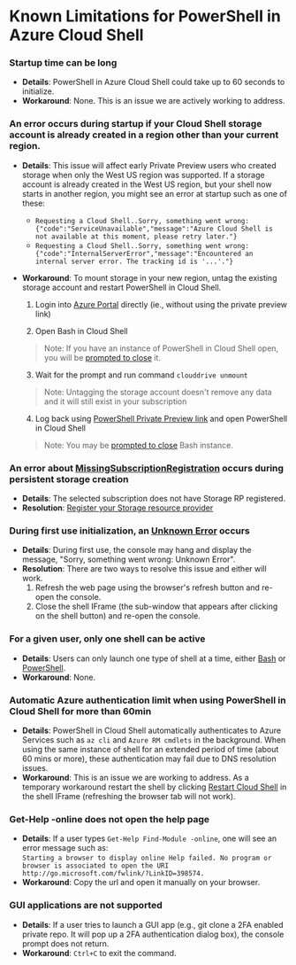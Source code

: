 # Known Limitations for PowerShell in Azure Cloud Shell

### Startup time can be long
  - **Details**: PowerShell in Azure Cloud Shell could take up to 60 seconds to initialize.
  - **Workaround**: None. This is an issue we are actively working to address.

### An error occurs during startup if your Cloud Shell storage account is already created in a region other than your current region. 
  - **Details**: This issue will affect early Private Preview users who created storage when only the West US region was supported.
    If a storage account is already created in the West US region, but your shell now starts in another region, you might see an error at startup such as one of these:
    * `Requesting a Cloud Shell..Sorry, something went wrong: {"code":"ServiceUnavailable","message":"Azure Cloud Shell is not available at this moment, please retry later."}`
    * `Requesting a Cloud Shell..Sorry, something went wrong: {"code":"InternalServerError","message":"Encountered an internal server error. The tracking id is '...'."}`

  - **Workaround**: To mount storage in your new region, untag the existing storage account and restart PowerShell in Cloud Shell. 
      1.	Login into [Azure Portal](https://portal.azure.com) directly (ie., without using the private preview link)
      
      2.	Open Bash in Cloud Shell
      > Note: If you have an instance of PowerShell in Cloud Shell open, you will be [prompted to close](media/shell-change.png) it.

      3.	Wait for the prompt and run command `clouddrive unmount`
      > Note: Untagging the storage account doesn't remove any data and it will still exist in your subscription
      
      4.	Log back using [PowerShell Private Preview link](https://aka.ms/PSCloudPreview) and open PowerShell in Cloud Shell
      > Note: You may be [prompted to close](media/shell-change.png) Bash instance.

### An error about [MissingSubscriptionRegistration](media/storageRP-error.jpg) occurs during persistent storage creation
  - **Details**: The selected subscription does not have Storage RP registered.
  - **Resolution**: [Register your Storage resource provider](https://docs.microsoft.com/en-us/azure/azure-resource-manager/resource-manager-common-deployment-errors#noregisteredproviderfound)

### During first use initialization, an [Unknown Error](media/startup_unknown_error.jpg) occurs

  - **Details**: During first use, the console may hang and display the message, "Sorry, something went wrong: Unknown Error".
  - **Resolution**: There are two ways to resolve this issue and either will work.
    1. Refresh the web page using the browser's refresh button and re-open the console.
    1. Close the shell IFrame (the sub-window that appears after clicking on the shell button) and re-open the console.

### For a given user, only one shell can be active
  - **Details**: Users can only launch one type of shell at a time, either [Bash](https://portal.azure.com) or [PowerShell](https://aka.ms/PSCloudPreview).
  - **Workaround**: None.

### Automatic Azure authentication limit when using PowerShell in Cloud Shell for more than 60min 
  - **Details**: PowerShell in Cloud Shell automatically authenticates to Azure Services such as `az cli` and `Azure RM cmdlets` in the background. When using the same instance of shell for an extended period of time (about 60 mins or more), these authentication may fail due to DNS resolution issues.
  - **Workaround**: This is an issue we are working to address. As a temporary workaround restart the shell by clicking [Restart Cloud Shell](media/shell-recycle.png) in the shell IFrame (refreshing the browser tab will not work).

### Get-Help -online does not open the help page
  - **Details**: If a user types `Get-Help Find-Module -online`, one will see an error message such as:\
  `Starting a browser to display online Help failed. No program or browser is associated to open the URI http://go.microsoft.com/fwlink/?LinkID=398574.`
  - **Workaround**: Copy the url and open it manually on your browser.

### GUI applications are not supported
  - **Details**: If a user tries to launch a GUI app (e.g., git clone a 2FA enabled private repo. It will pop up a 2FA authentication dialog box), the console prompt does not return.
  - **Workaround**: `Ctrl+C` to exit the command.
